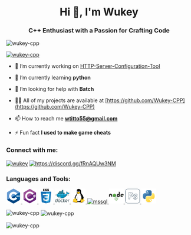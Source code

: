<h1 align="center">Hi 👋, I'm Wukey</h1>
<h3 align="center">C++ Enthusiast with a Passion for Crafting Code</h3>

<p align="left"> <img src="https://komarev.com/ghpvc/?username=wukey-cpp&label=Profile%20views&color=0e75b6&style=flat" alt="wukey-cpp" /> </p>

<p align="left"> <a href="https://github.com/ryo-ma/github-profile-trophy"><img src="https://github-profile-trophy.vercel.app/?username=wukey-cpp" alt="wukey-cpp" /></a> </p>

- 🔭 I’m currently working on [HTTP-Server-Configuration-Tool](https://github.com/Wukey-CPP/HTTP-Server-Configuration-Tool)

- 🌱 I’m currently learning **python**

- 🤝 I’m looking for help with **Batch**

- 👨‍💻 All of my projects are available at [https://github.com/Wukey-CPP](https://github.com/Wukey-CPP)

- 📫 How to reach me **wtitto55@gmail.com**

- ⚡ Fun fact **I used to make game cheats**

<h3 align="left">Connect with me:</h3>
<p align="left">
<a href="https://www.youtube.com/c/wukey" target="blank"><img align="center" src="https://raw.githubusercontent.com/rahuldkjain/github-profile-readme-generator/master/src/images/icons/Social/youtube.svg" alt="wukey" height="30" width="40" /></a>
<a href="https://discord.gg/https://discord.gg/fRnAQUw3NM" target="blank"><img align="center" src="https://raw.githubusercontent.com/rahuldkjain/github-profile-readme-generator/master/src/images/icons/Social/discord.svg" alt="https://discord.gg/fRnAQUw3NM" height="30" width="40" /></a>
</p>

<h3 align="left">Languages and Tools:</h3>
<p align="left"> <a href="https://www.w3schools.com/cpp/" target="_blank" rel="noreferrer"> <img src="https://raw.githubusercontent.com/devicons/devicon/master/icons/cplusplus/cplusplus-original.svg" alt="cplusplus" width="40" height="40"/> </a> <a href="https://www.w3schools.com/cs/" target="_blank" rel="noreferrer"> <img src="https://raw.githubusercontent.com/devicons/devicon/master/icons/csharp/csharp-original.svg" alt="csharp" width="40" height="40"/> </a> <a href="https://www.w3schools.com/css/" target="_blank" rel="noreferrer"> <img src="https://raw.githubusercontent.com/devicons/devicon/master/icons/css3/css3-original-wordmark.svg" alt="css3" width="40" height="40"/> </a> <a href="https://www.docker.com/" target="_blank" rel="noreferrer"> <img src="https://raw.githubusercontent.com/devicons/devicon/master/icons/docker/docker-original-wordmark.svg" alt="docker" width="40" height="40"/> </a> <a href="https://www.linux.org/" target="_blank" rel="noreferrer"> <img src="https://raw.githubusercontent.com/devicons/devicon/master/icons/linux/linux-original.svg" alt="linux" width="40" height="40"/> </a> <a href="https://www.microsoft.com/en-us/sql-server" target="_blank" rel="noreferrer"> <img src="https://www.svgrepo.com/show/303229/microsoft-sql-server-logo.svg" alt="mssql" width="40" height="40"/> </a> <a href="https://nodejs.org" target="_blank" rel="noreferrer"> <img src="https://raw.githubusercontent.com/devicons/devicon/master/icons/nodejs/nodejs-original-wordmark.svg" alt="nodejs" width="40" height="40"/> </a> <a href="https://www.photoshop.com/en" target="_blank" rel="noreferrer"> <img src="https://raw.githubusercontent.com/devicons/devicon/master/icons/photoshop/photoshop-line.svg" alt="photoshop" width="40" height="40"/> </a> <a href="https://www.python.org" target="_blank" rel="noreferrer"> <img src="https://raw.githubusercontent.com/devicons/devicon/master/icons/python/python-original.svg" alt="python" width="40" height="40"/> </a> </p>

<p><img align="left" src="https://github-readme-stats.vercel.app/api/top-langs?username=wukey-cpp&show_icons=true&locale=en&layout=compact" alt="wukey-cpp" /></p>

<p>&nbsp;<img align="center" src="https://github-readme-stats.vercel.app/api?username=wukey-cpp&show_icons=true&locale=en" alt="wukey-cpp" /></p>

<p><img align="center" src="https://github-readme-streak-stats.herokuapp.com/?user=wukey-cpp&" alt="wukey-cpp" /></p>
